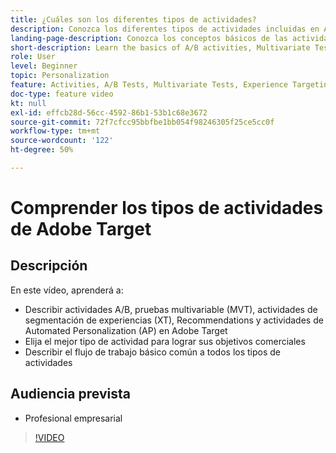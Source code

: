 ```yaml
---
title: ¿Cuáles son los diferentes tipos de actividades?
description: Conozca los diferentes tipos de actividades incluidas en Adobe Target y cómo pueden ayudarle a lograr sus objetivos. Vea este vídeo para conocer los conceptos básicos de las actividades A/B, las pruebas multivariable (MVT), las actividades de direccionamiento de experiencias (XT), Recommendations y las actividades de Automated Personalization (AP).
landing-page-description: Conozca los conceptos básicos de las actividades A/B, las pruebas multivariable, las actividades de segmentación de experiencias, Recommendations y las actividades de Automated Personalization.
short-description: Learn the basics of A/B activities, Multivariate Tests, Experience Targeting activities, Recommendations, and Automated Personalization activities.
role: User
level: Beginner
topic: Personalization
feature: Activities, A/B Tests, Multivariate Tests, Experience Targeting, Recommendations, Automated Personalization, Visual Experience Composer (VEC)
doc-type: feature video
kt: null
exl-id: effcb28d-56cc-4592-86b1-53b1c68e3672
source-git-commit: 72f7cfcc95bbfbe1bb054f98246305f25ce5cc0f
workflow-type: tm+mt
source-wordcount: '122'
ht-degree: 50%

---
```


# Comprender los tipos de actividades de Adobe Target

## Descripción

En este vídeo, aprenderá a:

* Describir actividades A/B, pruebas multivariable (MVT), actividades de segmentación de experiencias (XT), Recommendations y actividades de Automated Personalization (AP) en Adobe Target
* Elija el mejor tipo de actividad para lograr sus objetivos comerciales
* Describir el flujo de trabajo básico común a todos los tipos de actividades

## Audiencia prevista

* Profesional empresarial

>[!VIDEO](https://video.tv.adobe.com/v/17386/?quality=12)
